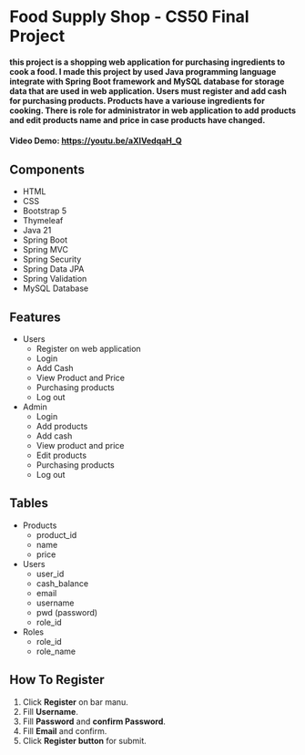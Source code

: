 # Food Supply Shop - CS50 Final Project  
#### this project is a shopping web application for purchasing ingredients to cook a food. I made this project by used Java programming language integrate with Spring Boot framework and MySQL database for storage data that are used in web application. Users must register and add cash for purchasing products. Products have a variouse ingredients for cooking. There is role for administrator in web application to add products and edit products name and price in case products have changed.
#### Video Demo:  <https://youtu.be/aXIVedqaH_Q> 
## Components
- HTML
- CSS
- Bootstrap 5
- Thymeleaf
- Java 21
- Spring Boot
- Spring MVC
- Spring Security
- Spring Data JPA
- Spring Validation
- MySQL Database
## Features
- Users
    - Register on web application 
    - Login
    - Add Cash
    - View Product and Price
    - Purchasing products
    - Log out
- Admin
    - Login
    - Add products
    - Add cash
    - View product and price
    - Edit products
    - Purchasing products
    - Log out
## Tables
- Products
  - product_id
  - name
  - price
- Users
    - user_id
    - cash_balance
    - email
    - username
    - pwd (password)
    - role_id
- Roles
    - role_id
    - role_name
## How To Register
1. Click **Register** on bar manu.
2. Fill **Username**.
3. Fill **Password** and **confirm Password**.
4. Fill **Email** and confirm.
5. Click **Register button** for submit.
